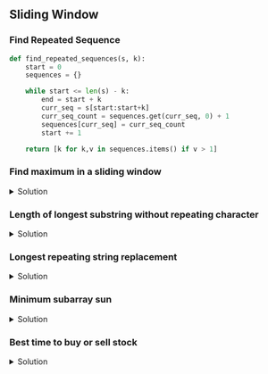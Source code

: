 ## Sliding Window

### Find Repeated Sequence

```python
def find_repeated_sequences(s, k):
    start = 0
    sequences = {}

    while start <= len(s) - k:
        end = start + k
        curr_seq = s[start:start+k]
        curr_seq_count = sequences.get(curr_seq, 0) + 1
        sequences[curr_seq] = curr_seq_count
        start += 1

    return [k for k,v in sequences.items() if v > 1]
```

### Find maximum in a sliding window

<details><summary>Solution</summary>

```python
class Solution:
    def maxSlidingWindow(self, nums: List[int], w: int) -> List[int]:
        result = []
        
        dq = deque()
        for i in range(w):
            while dq and nums[dq[-1]] <= nums[i]:
                dq.pop()
            dq.append(i)
        result.append(nums[dq[0]])
        
        end = w
        start = 1
        while end < len(nums):
            while dq and dq[0] < start:
                dq.popleft()

            while dq and nums[dq[-1]] <= nums[end]:
                dq.pop()

            dq.append(end)
            result.append(nums[dq[0]])
            end += 1
            start += 1

        return result
```

</details>

### Length of longest substring without repeating character

<details><summary>Solution</summary>

```python
    def lengthOfLongestSubstring(self, input_str: str) -> int:
        index_map = {}

        longest = 0
        start = 0
        end = 0
        while end < len(input_str):
            curr_char = input_str[end]
            if curr_char in index_map:
                curr_char_index = index_map[curr_char]
                if curr_char_index >= start:
                    start = curr_char_index + 1

            index_map[curr_char] = end
            window = end - start + 1
            if window > longest:
                longest = window
            end += 1

        return longest
```

</details>

### Longest repeating string replacement

<details><summary>Solution</summary>

```python
def longest_repeating_character_replacement(s, k):
    string_length = len(s)
    length_of_max_substring = 0
    start = 0
    char_freq = {}
    most_freq_char = 0

    for end in range(string_length):
        if s[end] not in char_freq:
            char_freq[s[end]] = 1
        else:
            char_freq[s[end]] += 1

        most_freq_char = max(most_freq_char, char_freq[s[end]])

        if end - start + 1 - most_freq_char > k:
            char_freq[s[start]] -= 1
            start += 1
        
        length_of_max_substring = max(end - start + 1, length_of_max_substring)
        
    return length_of_max_substring
```

</details>

### Minimum subarray sun

<details><summary>Solution</summary>

```python
class Solution:
    def minSubArrayLen(self, target: int, nums: List[int]) -> int:
        # Replace this placeholder return statement with your code
        start = 0
        end = 0

        min_len = len(nums) + 1
        sum = 0
        while end < len(nums):
            sum += nums[end]

            while sum >= target:
                min_len = min(min_len, end - start + 1)
                sum -= nums[start]
                start += 1
                
            end += 1
            
        if min_len > len(nums):
            return 0
        return min_len
```

</details>

### Best time to buy or sell stock

<details><summary>Solution</summary>

```python
def max_profit(prices):

    # Replace this placeholder return statement with your code
    max_profit = 0

    min_price = prices[0]

    for p in prices:
        min_price = min(min_price, p)
        max_profit = max(max_profit, p - min_price)

    return max_profit
```

</details>
